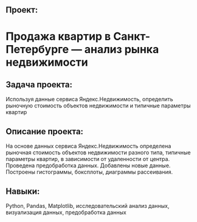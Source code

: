 ## Проект: 
# Продажа квартир в Санкт-Петербурге — анализ рынка недвижимости
## Задача проекта:
Используя данные сервиса Яндекс.Недвижимость, определить рыночную стоимость объектов недвижимости и типичные параметры квартир
## Описание проекта:
На основе данных сервиса Яндекс.Недвижимость определена рыночная стоимость объектов недвижимости разного типа, типичные параметры квартир, в зависимости от удаленности от центра. Проведена предобработка данных. Добавлены новые данные. Построены гистограммы, боксплоты, диаграммы рассеивания.
## Навыки: 
Python, Pandas, Matplotlib, исследовательский анализ данных, визуализация данных, предобработка данных
